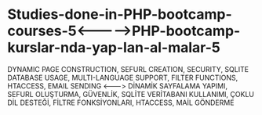 # Studies-done-in-PHP-bootcamp-courses-5<----->PHP-bootcamp-kurslar-nda-yap-lan-al-malar-5
 DYNAMIC PAGE CONSTRUCTION, SEFURL CREATION, SECURITY, SQLITE DATABASE USAGE, MULTI-LANGUAGE SUPPORT, FILTER FUNCTIONS, HTACCESS, EMAIL SENDING <---> DİNAMİK SAYFALAMA YAPIMI, SEFURL OLUŞTURMA, GÜVENLİK,  SQLİTE VERİTABANI KULLANIMI,  ÇOKLU DİL DESTEĞİ,    FİLTRE FONKSİYONLARI, HTACCESS, MAİL GÖNDERME

